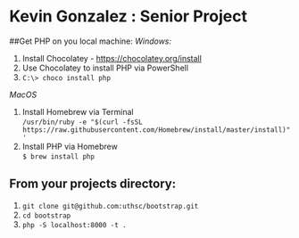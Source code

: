 # Kevin Gonzalez : Senior Project

##Get PHP on you local machine:
*Windows:*
1. Install Chocolatey - https://chocolatey.org/install
2. Use Chocolatey to install PHP via PowerShell
3. `C:\> choco install php`

*MacOS*
1. Install Homebrew via Terminal  
```/usr/bin/ruby -e "$(curl -fsSL https://raw.githubusercontent.com/Homebrew/install/master/install)"'```
2. Install PHP via Homebrew    
`$ brew install php`


## From your projects directory:

1. `git clone git@github.com:uthsc/bootstrap.git`
2. `cd bootstrap`
3. `php -S localhost:8000 -t .`
